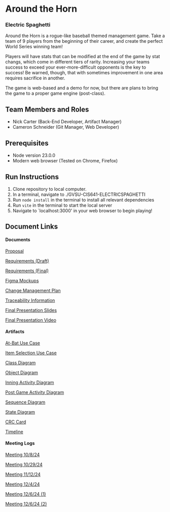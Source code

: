 # Around the Horn
### Electric Spaghetti

Around the Horn is a rogue-like baseball themed management game. Take a team of 9 players from the beginning of their career, and create the perfect World Series winning team!

Players will have stats that can be modified at the end of the game by stat changs, which come in different tiers of rarity. Increasing your teams success to exceed your ever-more-difficult opponents is the key to success! Be warned, though, that with sometimes improvement in one area requires sacrifice in another.

The game is web-based and a demo for now, but there are plans to bring the game to a proper game engine (post-class).

## Team Members and Roles

* Nick Carter (Back-End Developer, Artifact Manager)
* Cameron Schneider (Git Manager, Web Developer)

## Prerequisites

* Node version 23.0.0
* Modern web browser (Tested on Chrome, Firefox)

## Run Instructions

1. Clone repository to local computer.
2. In a terminal, navigate to ./GVSU-CIS641-ELECTRICSPAGHETTI
3. Run `node install` in the terminal to install all relevant dependencies
4. Run `vite` in the terminal to start the local server
5. Navigate to `localhost:3000' in your web browser to begin playing!

## Document Links
#### Documents
[Proposal](docs/proposal-template.md)

[Requirements (Draft)](docs/software_requirements_specification.md)

[Requirements (Final)](docs/software_requirements_specification_final.md)

[Figma Mockups](artifacts/figma-mockups.md)

[Change Management Plan](docs/change_management_plan.md)

[Traceability Information](docs/traceability.md)

[Final Presentation Slides](artifacts/Around%20the%20Horn.pdf)

[Final Presentation Video](artifacts/final-presentation.md)

#### Artifacts

[At-Bat Use Case](artifacts/At-Bat_Use_Case.drawio.png)

[Item Selection Use Case](artifacts/Item_Selection_Use_Case.drawio.png)

[Class Diagram](artifacts/CIS_641_HW5-1.drawio.png)

[Object Diagram](artifacts/HW5-2.drawio.png)

[Inning Activity Diagram](artifacts/Inning-Activity.png)

[Post Game Activity Diagram](artifacts/post-game-activity.png)

[Sequence Diagram](artifacts/SequenceDiagram.drawio.png)

[State Diagram](artifacts/StateDiagram.drawio.png)

[CRC Card](artifacts/CRC%20Card%20Building%20Page.pdf)

[Timeline](artifacts/timeline.png)

#### Meeting Logs

[Meeting 10/8/24](meetings/GVSU-CIS641-ELECTRICSPAGHETTI-2024-10-08.md)

[Meeting 10/29/24](meetings/GVSU-CIS641-ELECTRICSPAGHETTI-2024-10-29.md)

[Meeting 11/12/24](meetings/GVSU-CIS641-ELECTRICSPAGHETTI-2024-11-12.md)

[Meeting 12/4/24](meetings/GVSU-CIS641-ELECTRICSPAGHETTI-2024-12-4.md)

[Meeting 12/6/24 (1)](meetings/GVSU-CIS641-ELECTRICSPAGHETTI-2024-12-6.md)

[Meeting 12/6/24 (2)](meetings/GVSU-CIS641-ELECTRICSPAGHETTI-2024-12-6_2.md)


